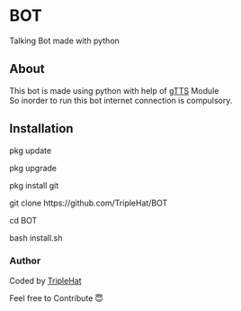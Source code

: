 # BOT
Talking Bot made with python
## About
<p> This bot is made using python with help of <a href="https://pypi.org/project/gTTS/">gTTS</a> Module<br> So inorder to run this bot internet connection is compulsory.
</p>

## Installation

<p><a>pkg update</a></p>
<p><a>pkg upgrade</p></a>
<p><a>pkg install git</a></p>
<p><a>git clone https://github.com/TripleHat/BOT</a></p>
<p><a>cd BOT</a></p>
<p><a>bash install.sh</a></p>

### Author

Coded by <a href="https://github.com/TripleHat">TripleHat</a><br>
<div>Feel free to Contribute 😇</div>
